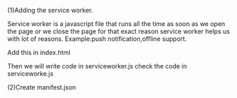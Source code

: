 (1)Adding the service worker.

Service worker is a javascript file that runs all the time as soon as we open the page or we close the page for that exact reason service worker helps us with lot of reasons. Example:push notification,offline support.

Add this in index.html

 <script>
      if('serviceWorker' in navigator){
        window.addEventListener('load',()=>{
          navigator.serviceWorker.register('./serviceworker.js').then((reg)=>console.log(reg.scope)).catch(err=>console.log(err));
        })
      }
    </script>
Then we will write code in serviceworker.js check the code in serviceworke.js

(2)Create manifest.json 
